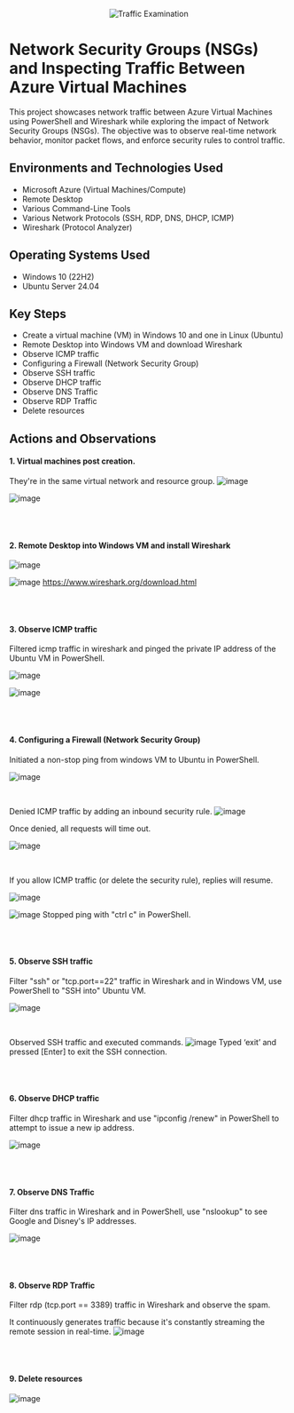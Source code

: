 <p align="center">
<img src="https://i.imgur.com/Ua7udoS.png" alt="Traffic Examination"/>
</p>

<h1>Network Security Groups (NSGs) and Inspecting Traffic Between Azure Virtual Machines</h1>
This project showcases network traffic between Azure Virtual Machines using PowerShell and Wireshark while exploring the impact of Network Security Groups (NSGs). The objective was to observe real-time network behavior, monitor packet flows, and enforce security rules to control traffic. <br />



<h2>Environments and Technologies Used</h2>

- Microsoft Azure (Virtual Machines/Compute)
- Remote Desktop
- Various Command-Line Tools
- Various Network Protocols (SSH, RDP, DNS, DHCP, ICMP)
- Wireshark (Protocol Analyzer)

<h2>Operating Systems Used </h2>

- Windows 10 (22H2)
- Ubuntu Server 24.04

<h2>Key Steps</h2>

- Create a virtual machine (VM) in Windows 10 and one in Linux (Ubuntu)
- Remote Desktop into Windows VM and download Wireshark
- Observe ICMP traffic
- Configuring a Firewall (Network Security Group)
- Observe SSH traffic
- Observe DHCP traffic
- Observe DNS Traffic
- Observe RDP Traffic
- Delete resources

<h2>Actions and Observations</h2>

<h4>1. Virtual machines post creation.</h4>  

They're in the same virtual network and resource group.
![image](https://github.com/user-attachments/assets/62aefcc0-132f-4cf4-aeda-0649cc3b3c48)

![image](https://github.com/user-attachments/assets/0a422f05-f364-41c3-baa0-02658e233d3b)

<br>
<br>

<h4>2. Remote Desktop into Windows VM and install Wireshark</h4>

![image](https://github.com/user-attachments/assets/b9793e80-f932-4b02-866b-609a00fa67f1)

![image](https://github.com/user-attachments/assets/9f1ed518-b69b-4079-bb7c-363ca3212bda)
https://www.wireshark.org/download.html

<br>
<br>

<h4>3. Observe ICMP traffic</h4>

Filtered icmp traffic in wireshark and pinged the private IP address of the Ubuntu VM in PowerShell.

![image](https://github.com/user-attachments/assets/40b6f5f4-28fe-48cd-b57d-8aab656bfcb6) 

![image](https://github.com/user-attachments/assets/43bbf66c-d79f-4771-8047-e151a0c46443)

<br>
<br>

<h4>4. Configuring a Firewall (Network Security Group)</h4>

Initiated a non-stop ping from windows VM to Ubuntu in PowerShell.

![image](https://github.com/user-attachments/assets/1498dcd5-d8c6-4167-8ec6-7228c0fe51ef)

<br>

Denied ICMP traffic by adding an inbound security rule.
![image](https://github.com/user-attachments/assets/faa82324-460d-481f-9d50-92e7caa170a5)

Once denied, all requests will time out.

![image](https://github.com/user-attachments/assets/5667e010-0486-45b7-9abf-79ca682332bc) 

<br>

If you allow ICMP traffic (or delete the security rule), replies will resume. 

![image](https://github.com/user-attachments/assets/cb35776f-11d1-42e9-ab7e-de893ec59b3a)

![image](https://github.com/user-attachments/assets/a7d8df4b-3991-40b2-8e54-b769cb4eea36)
Stopped ping with "ctrl c" in PowerShell.

<br>
<br>

<h4>5. Observe SSH traffic</h4>

Filter "ssh" or "tcp.port==22" traffic in Wireshark and in Windows VM, use PowerShell to "SSH into" Ubuntu VM.

![image](https://github.com/user-attachments/assets/a1cf2163-55ee-4ce8-8f37-0dc4708fae1f)

<br>

Observed SSH traffic and executed commands.
![image](https://github.com/user-attachments/assets/a7b1b76f-e845-47d9-a12b-0737a862d325)
Typed ‘exit’ and pressed [Enter] to exit the SSH connection.

<br>
<br>

<h4>6. Observe DHCP traffic</h4>

Filter dhcp traffic in Wireshark and use "ipconfig /renew" in PowerShell to attempt to issue a new ip address.

![image](https://github.com/user-attachments/assets/9575fbd2-1265-411f-ae5a-0c5b8c3d00f6)

<br>
<br>

<h4>7. Observe DNS Traffic</h4>

Filter dns traffic in Wireshark and in PowerShell, use "nslookup" to see Google and Disney's IP addresses.

![image](https://github.com/user-attachments/assets/9abe62d7-a011-4f6e-9a56-91d0fc53cf98)

<br>
<br>

<h4>8. Observe RDP Traffic</h4>

Filter rdp (tcp.port == 3389) traffic in Wireshark and observe the spam.

It continuously generates traffic because it's constantly streaming the remote session in real-time.
![image](https://github.com/user-attachments/assets/f6a56c3f-d9bd-4ac7-af91-a54e41a164e1)

<br>
<br>

<h4>9. Delete resources</h4>

![image](https://github.com/user-attachments/assets/1f3130dc-e269-4852-8ad6-2030c3dcd899)






